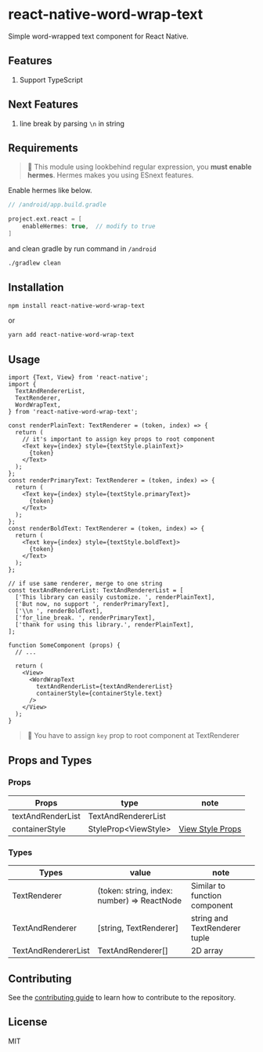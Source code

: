 # react-native-word-wrap-text

Simple word-wrapped text component for React Native.

## Features

1. Support TypeScript

## Next Features

1. line break by parsing `\n` in string

## Requirements

> 🚨 This module using lookbehind regular expression, you **must enable hermes**. Hermes makes you using ESnext features.  

Enable hermes like below.

```gradle
// /android/app.build.gradle

project.ext.react = [
    enableHermes: true,  // modify to true
]
```

and clean gradle by run command in `/android`
```sh
./gradlew clean
```

## Installation

```sh
npm install react-native-word-wrap-text
```
or
```sh
yarn add react-native-word-wrap-text
```

## Usage

```tsx
import {Text, View} from 'react-native';
import {
  TextAndRendererList,
  TextRenderer,
  WordWrapText,
} from 'react-native-word-wrap-text';

const renderPlainText: TextRenderer = (token, index) => {
  return (
    // it's important to assign key props to root component
    <Text key={index} style={textStyle.plainText}>
      {token}
    </Text>
  );
};
const renderPrimaryText: TextRenderer = (token, index) => {
  return (
    <Text key={index} style={textStyle.primaryText}>
      {token}
    </Text>
  );
};
const renderBoldText: TextRenderer = (token, index) => {
  return (
    <Text key={index} style={textStyle.boldText}>
      {token}
    </Text>
  );
};

// if use same renderer, merge to one string
const textAndRendererList: TextAndRendererList = [
  ['This library can easily customize. ', renderPlainText],
  ['But now, no support ', renderPrimaryText],
  ['\\n ', renderBoldText],
  ['for_line_break. ', renderPrimaryText],
  ['thank for using this library.', renderPlainText],
];

function SomeComponent (props) {
  // ...

  return (
    <View>
      <WordWrapText
        textAndRenderList={textAndRendererList}
        containerStyle={containerStyle.text}
      />
    </View>
  );
}
```

> 🚨 You have to assign `key` prop to root component at TextRenderer

## Props and Types

### Props

| Props             	| type                 	| note                            	                            	  |
|-------------------	|----------------------	|------------------------------------------------------------------	|
| textAndRenderList 	| TextAndRendererList  	|                                 	                            	  |
| containerStyle    	| StyleProp\<ViewStyle\> 	| [View Style Props](https://reactnative.dev/docs/view-style-props) |

### Types

| Types               	| value                                       	| note                          	|
|---------------------	|---------------------------------------------	|-------------------------------	|
| TextRenderer        	| (token: string, index: number) => ReactNode 	| Similar to function component  	|
| TextAndRenderer     	| [string, TextRenderer]                      	| string and TextRenderer tuple 	|
| TextAndRendererList 	| TextAndRenderer[]                           	| 2D array                      	|

## Contributing

See the [contributing guide](CONTRIBUTING.md) to learn how to contribute to the repository.

## License

MIT
